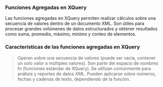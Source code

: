 ### Funciones Agregadas en XQuery ###
Las funciones agregadas en XQuery permiten realizar cálculos sobre una secuencia de valores dentro de un documento XML. Son útiles para procesar grandes volúmenes de datos estructurados y obtener resultados como suma, promedio, máximo, mínimo y conteo de elementos.

### Características de las funciones agregadas en XQuery ###
> Operan sobre una secuencia de valores (puede ser vacía, contener un solo valor o múltiples valores).
> Son parte del espacio de nombres fn (funciones estándar de XQuery).
> Se utilizan comúnmente para análisis y reportes de datos XML.
> Pueden aplicarse sobre números, fechas y cadenas de texto, dependiendo de la función.